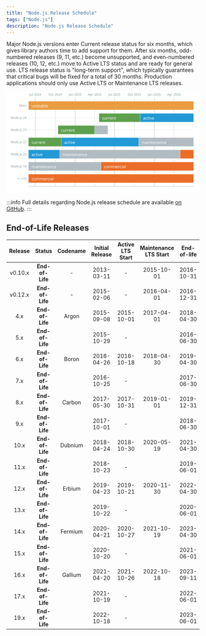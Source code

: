 ```yaml
---
title: "Node.js Release Schedule"
tags: ["Node.js"]
description: "Node.js Release Schedule"
---
```


Major Node.js versions enter Current release status for six months, which gives library authors time to add support for them.
After six months, odd-numbered releases (9, 11, etc.) become unsupported, and even-numbered releases (10, 12, etc.) move to Active LTS status and are ready for general use.
LTS release status is "long-term support", which typically guarantees that critical bugs will be fixed for a total of 30 months.
Production applications should only use Active LTS or Maintenance LTS releases.

![Node.js Release schedule](https://raw.githubusercontent.com/nodejs/Release/main/schedule.svg)

:::info
Full details regarding Node.js release schedule are available [on GitHub](https://github.com/nodejs/release#release-schedule).
:::

## End-of-Life Releases

|  Release |      Status     |  Codename | Initial Release | Active LTS Start | Maintenance LTS Start | End-of-life |
|:--------:|:---------------:|:---------:|:---------------:|:----------------:|:---------------------:|:-----------:|
|  v0.10.x | **End-of-Life** |     -     |    2013-03-11   |         -        |       2015-10-01      |  2016-10-31 |
|  v0.12.x | **End-of-Life** |     -     |    2015-02-06   |         -        |       2016-04-01      |  2016-12-31 |
|   4.x    | **End-of-Life** |   Argon   |    2015-09-08   |    2015-10-01    |       2017-04-01      |  2018-04-30 |
|   5.x    | **End-of-Life** |           |    2015-10-29   |         -        |                       |  2016-06-30 |
|   6.x    | **End-of-Life** |   Boron   |    2016-04-26   |    2016-10-18    |       2018-04-30      |  2019-04-30 |
|   7.x    | **End-of-Life** |           |    2016-10-25   |         -        |                       |  2017-06-30 |
|   8.x    | **End-of-Life** |   Carbon  |    2017-05-30   |    2017-10-31    |       2019-01-01      |  2019-12-31 |
|   9.x    | **End-of-Life** |           |    2017-10-01   |         -        |                       |  2018-06-30 |
|  10.x    | **End-of-Life** |  Dubnium  |    2018-04-24   |    2018-10-30    |       2020-05-19      |  2021-04-30 |
|  11.x    | **End-of-Life** |           |    2018-10-23   |         -        |                       |  2019-06-01 |
|  12.x    | **End-of-Life** |  Erbium   |    2019-04-23   |    2019-10-21    |       2020-11-30      |  2022-04-30 |
|  13.x    | **End-of-Life** |           |    2019-10-22   |         -        |                       |  2020-06-01 |
|  14.x    | **End-of-Life** |  Fermium  |    2020-04-21   |    2020-10-27    |       2021-10-19      |  2023-04-30 |
|  15.x    | **End-of-Life** |           |    2020-10-20   |         -        |                       |  2021-06-01 |
|  16.x    | **End-of-Life** |  Gallium  |    2021-04-20   |    2021-10-26    |       2022-10-18      |  2023-09-11 |
|  17.x    | **End-of-Life** |           |    2021-10-19   |         -        |                       |  2022-06-01 |
|  19.x    | **End-of-Life** |           |    2022-10-18   |         -        |                       |  2023-06-01 |
